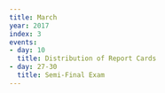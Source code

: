 ```yaml
---
title: March
year: 2017
index: 3
events:
- day: 10
  title: Distribution of Report Cards
- day: 27-30
  title: Semi-Final Exam
---
```


